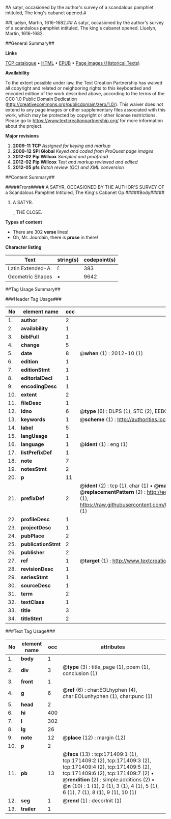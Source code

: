 #A satyr, occasioned by the author's survey of a scandalous pamphlet intituled, The king's cabanet opened.#

##Lluelyn, Martin, 1616-1682.##
A satyr, occasioned by the author's survey of a scandalous pamphlet intituled, The king's cabanet opened.
Lluelyn, Martin, 1616-1682.

##General Summary##

**Links**

[TCP catalogue](http://www.ota.ox.ac.uk/tcp/)  • 
[HTML](http://tei.it.ox.ac.uk/tcp/Texts-HTML/free/A88/A88391.html)  • 
[EPUB](http://tei.it.ox.ac.uk/tcp/Texts-EPUB/free/A88/A88391.epub) • 
[Page images (Historical Texts)](https://historicaltexts.jisc.ac.uk/eebo-45097827e)

**Availability**

To the extent possible under law, the Text Creation Partnership has waived all copyright and related or neighboring rights to this keyboarded and encoded edition of the work described above, according to the terms of the CC0 1.0 Public Domain Dedication (http://creativecommons.org/publicdomain/zero/1.0/). This waiver does not extend to any page images or other supplementary files associated with this work, which may be protected by copyright or other license restrictions. Please go to https://www.textcreationpartnership.org/ for more information about the project.

**Major revisions**

1. __2009-11__ __TCP__ *Assigned for keying and markup*
1. __2009-12__ __SPi Global__ *Keyed and coded from ProQuest page images*
1. __2012-02__ __Pip Willcox__ *Sampled and proofread*
1. __2012-02__ __Pip Willcox__ *Text and markup reviewed and edited*
1. __2012-05__ __pfs__ *Batch review (QC) and XML conversion*

##Content Summary##

#####Front#####
A SATYR, OCCASIONED BY THE AUTHOR'S SURVEY OF a Scandalous Pamphlet Intituled, The King's Cabanet Op
#####Body#####

1. A SATYR.

    _ THE CLOSE.

**Types of content**

  * There are 302 **verse** lines!
  * Oh, Mr. Jourdain, there is **prose** in there!

**Character listing**


|Text|string(s)|codepoint(s)|
|---|---|---|
|Latin Extended-A|ſ|383|
|Geometric Shapes|▪|9642|

##Tag Usage Summary##

###Header Tag Usage###

|No|element name|occ|attributes|
|---|---|---|---|
|1.|__author__|2||
|2.|__availability__|1||
|3.|__biblFull__|1||
|4.|__change__|5||
|5.|__date__|8| @__when__ (1) : 2012-10 (1)|
|6.|__edition__|1||
|7.|__editionStmt__|1||
|8.|__editorialDecl__|1||
|9.|__encodingDesc__|1||
|10.|__extent__|2||
|11.|__fileDesc__|1||
|12.|__idno__|6| @__type__ (6) : DLPS (1), STC (2), EEBO-CITATION (1), OCLC (1), VID (1)|
|13.|__keywords__|1| @__scheme__ (1) : http://authorities.loc.gov/ (1)|
|14.|__label__|5||
|15.|__langUsage__|1||
|16.|__language__|1| @__ident__ (1) : eng (1)|
|17.|__listPrefixDef__|1||
|18.|__note__|7||
|19.|__notesStmt__|2||
|20.|__p__|11||
|21.|__prefixDef__|2| @__ident__ (2) : tcp (1), char (1)  •  @__matchPattern__ (2) : ([0-9\-]+):([0-9IVX]+) (1), (.+) (1)  •  @__replacementPattern__ (2) : http://eebo.chadwyck.com/downloadtiff?vid=$1&page=$2 (1), https://raw.githubusercontent.com/textcreationpartnership/Texts/master/tcpchars.xml#$1 (1)|
|22.|__profileDesc__|1||
|23.|__projectDesc__|1||
|24.|__pubPlace__|2||
|25.|__publicationStmt__|2||
|26.|__publisher__|2||
|27.|__ref__|1| @__target__ (1) : http://www.textcreationpartnership.org/docs/. (1)|
|28.|__revisionDesc__|1||
|29.|__seriesStmt__|1||
|30.|__sourceDesc__|1||
|31.|__term__|2||
|32.|__textClass__|1||
|33.|__title__|3||
|34.|__titleStmt__|2||


###Text Tag Usage###

|No|element name|occ|attributes|
|---|---|---|---|
|1.|__body__|1||
|2.|__div__|3| @__type__ (3) : title_page (1), poem (1), conclusion (1)|
|3.|__front__|1||
|4.|__g__|6| @__ref__ (6) : char:EOLhyphen (4), char:EOLunhyphen (1), char:punc (1)|
|5.|__head__|2||
|6.|__hi__|400||
|7.|__l__|302||
|8.|__lg__|26||
|9.|__note__|12| @__place__ (12) : margin (12)|
|10.|__p__|2||
|11.|__pb__|13| @__facs__ (13) : tcp:171409:1 (1), tcp:171409:2 (2), tcp:171409:3 (2), tcp:171409:4 (2), tcp:171409:5 (2), tcp:171409:6 (2), tcp:171409:7 (2)  •  @__rendition__ (2) : simple:additions (2)  •  @__n__ (10) : 1 (1), 2 (1), 3 (1), 4 (1), 5 (1), 6 (1), 7 (1), 8 (1), 9 (1), 10 (1)|
|12.|__seg__|1| @__rend__ (1) : decorInit (1)|
|13.|__trailer__|1||
